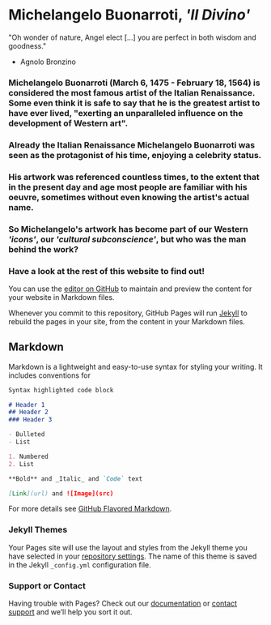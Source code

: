 # **Michelangelo Buonarroti, _'Il Divino'_**

"Oh wonder of nature, Angel elect [...] you are perfect in both wisdom and goodness."
- Agnolo Bronzino

### Michelangelo Buonarroti (March 6, 1475 - February 18, 1564) is considered the most famous artist of the Italian Renaissance. Some even think it is safe to say that he is the greatest artist to have ever lived, "exerting an unparalleled influence on the development of Western art".
### Already the Italian Renaissance Michelangelo Buonarroti was seen as the protagonist of his time, enjoying a celebrity status.
### His artwork was referenced countless times, to the extent that in the present day and age most people are familiar with his oeuvre, sometimes without even knowing the artist's actual name.

### So Michelangelo's artwork has become part of our Western _'icons'_, our _'cultural subconscience'_, but who was the man behind the work?

### Have a look at the rest of this website to find out!


You can use the [editor on GitHub](https://github.com/annehaak/annehaak.github.io/edit/master/README.md) to maintain and preview the content for your website in Markdown files.

Whenever you commit to this repository, GitHub Pages will run [Jekyll](https://jekyllrb.com/) to rebuild the pages in your site, from the content in your Markdown files.

## Markdown

Markdown is a lightweight and easy-to-use syntax for styling your writing. It includes conventions for

```markdown
Syntax highlighted code block

# Header 1
## Header 2
### Header 3

- Bulleted
- List

1. Numbered
2. List

**Bold** and _Italic_ and `Code` text

[Link](url) and ![Image](src)
```

For more details see [GitHub Flavored Markdown](https://guides.github.com/features/mastering-markdown/).

### Jekyll Themes

Your Pages site will use the layout and styles from the Jekyll theme you have selected in your [repository settings](https://github.com/annehaak/annehaak.github.io/settings). The name of this theme is saved in the Jekyll `_config.yml` configuration file.

### Support or Contact

Having trouble with Pages? Check out our [documentation](https://help.github.com/categories/github-pages-basics/) or [contact support](https://github.com/contact) and we’ll help you sort it out.
